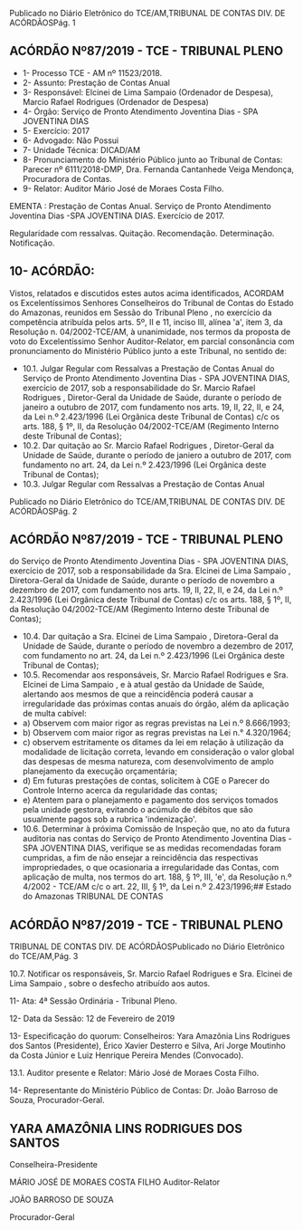 Publicado  no  Diário  Eletrônico do TCE/AM,TRIBUNAL DE CONTAS DIV. DE ACÓRDÃOSPág. 1

## ACÓRDÃO Nº87/2019 - TCE - TRIBUNAL PLENO

- 1- Processo TCE - AM nº 11523/2018.
- 2- Assunto: Prestação de Contas Anual
- 3- Responsável: Elcinei  de  Lima  Sampaio  (Ordenador  de  Despesa),  Marcio  Rafael Rodrigues (Ordenador de Despesa)
- 4- Órgão: Serviço de Pronto Atendimento Joventina Dias - SPA JOVENTINA DIAS
- 5- Exercício: 2017
- 6- Advogado: Não Possui
- 7- Unidade Técnica: DICAD/AM
- 8- Pronunciamento  do  Ministério  Público  junto  ao  Tribunal  de  Contas: Parecer  nº 6111/2018-DMP,  Dra. Fernanda Cantanhede  Veiga Mendonça,  Procuradora de Contas.
- 9- Relator: Auditor Mário José de Moraes Costa Filho.

EMENTA :  Prestação  de  Contas  Anual.  Serviço  de Pronto Atendimento Joventina Dias -SPA JOVENTINA DIAS. Exercício de 2017.

Regularidade com ressalvas. Quitação. Recomendação. Determinação. Notificação.

## 10-  ACÓRDÃO:

Vistos, relatados e discutidos estes autos acima identificados, ACORDAM os Excelentíssimos Senhores Conselheiros do Tribunal de Contas do Estado do Amazonas, reunidos em Sessão do Tribunal Pleno , no exercício da competência atribuída pelos arts. 5º, II e 11, inciso III, alínea 'a', item 3, da Resolução n. 04/2002-TCE/AM, à unanimidade, nos  termos  da  proposta  de  voto  do  Excelentíssimo  Senhor  Auditor-Relator,  em  parcial consonância com pronunciamento do Ministério Público junto a este Tribunal, no sentido de:

- 10.1. Julgar Regular com  Ressalvas a Prestação de Contas Anual do Serviço de Pronto Atendimento Joventina Dias - SPA JOVENTINA DIAS, exercício de 2017, sob a responsabilidade do Sr. Marcio Rafael Rodrigues ,  Diretor-Geral da Unidade de Saúde, durante o período de janeiro a outubro de 2017, com fundamento nos arts. 19, II, 22, II, e 24, da Lei n.º  2.423/1996 (Lei  Orgânica deste Tribunal de Contas) c/c os arts.  188,  §  1º,  II,  da  Resolução  04/2002-TCE/AM (Regimento Interno deste Tribunal de Contas);
- 10.2. Dar  quitação ao Sr.  Marcio  Rafael  Rodrigues , Diretor-Geral  da Unidade  de  Saúde,  durante  o  período  de  janiero  a  outubro  de  2017, com fundamento no art. 24, da Lei n.º 2.423/1996 (Lei Orgânica deste Tribunal de Contas);
- 10.3. Julgar Regular com  Ressalvas a Prestação de Contas Anual

Publicado  no  Diário  Eletrônico do TCE/AM,TRIBUNAL DE CONTAS DIV. DE ACÓRDÃOSPág. 2

## ACÓRDÃO Nº87/2019 - TCE - TRIBUNAL PLENO

do Serviço de Pronto Atendimento Joventina Dias - SPA JOVENTINA DIAS,  exercício  de  2017,  sob  a  responsabilidade  da Sra.  Elcinei  de Lima  Sampaio , Diretora-Geral da  Unidade  de  Saúde,  durante  o período de novembro a dezembro de 2017, com fundamento nos arts. 19, II, 22, II, e 24, da Lei n.º 2.423/1996 (Lei Orgânica deste Tribunal de Contas)  c/c  os  arts.  188,  §  1º,  II,  da  Resolução  04/2002-TCE/AM (Regimento Interno deste Tribunal de Contas);

- 10.4. Dar  quitação a Sra.  Elcinei  de  Lima  Sampaio , Diretora-Geral  da Unidade  de  Saúde,  durante  o  período  de  novembro  a  dezembro  de 2017, com fundamento no art. 24, da Lei n.º 2.423/1996 (Lei Orgânica deste Tribunal de Contas);
- 10.5. Recomendar aos  responsáveis, Sr.  Marcio  Rafael  Rodrigues e Sra. Elcinei  de  Lima  Sampaio , e  à atual  gestão  da  Unidade  de  Saúde, alertando aos mesmos de que a reincidência poderá causar a irregularidade das próximas contas anuais do órgão, além da aplicação de multa cabível:
- a) Observem com maior rigor as regras previstas na Lei n.º 8.666/1993;
- b) Observem com maior rigor as regras previstas na Lei n.° 4.320/1964;
- c)  observem  estritamente  os  ditames  da  lei  em  relação  à utilização  da modalidade de licitação correta, levando em consideração o valor global das  despesas  de  mesma  natureza,  com  desenvolvimento  de  amplo planejamento da execução orçamentária;
- d)  Em  futuras  prestações  de  contas,  solicitem  à  CGE  o  Parecer  do Controle Interno acerca da regularidade das contas;
- e) Atentem para o planejamento e pagamento dos serviços tomados pela unidade  gestora,  evitando  o  acúmulo  de  débitos  que  são  usualmente pagos sob a rubrica 'indenização'.
- 10.6. Determinar à  próxima  Comissão  de  Inspeção  que,  no  ato  da  futura auditoria nas contas do Serviço de Pronto Atendimento Joventina Dias -  SPA  JOVENTINA  DIAS,  verifique  se  as  medidas  recomendadas foram cumpridas, a fim de não ensejar a reincidência das respectivas impropriedades,  o  que  ocasionaria  a  irregularidade  das  Contas,  com aplicação de multa, nos termos do art. 188, § 1º, III, 'e', da Resolução n.º 4/2002 - TCE/AM c/c o art. 22, III, § 1º, da Lei n.º 2.423/1996;## Estado do Amazonas TRIBUNAL DE CONTAS

## ACÓRDÃO Nº87/2019 - TCE - TRIBUNAL PLENO

TRIBUNAL DE CONTAS DIV. DE ACÓRDÃOSPublicado  no  Diário  Eletrônico do TCE/AM,Pág. 3

10.7. Notificar os responsáveis, Sr. Marcio Rafael Rodrigues e Sra. Elcinei de Lima Sampaio , sobre o desfecho atribuído aos autos.

11-  Ata: 4ª Sessão Ordinária - Tribunal Pleno.

12-  Data da Sessão: 12 de Fevereiro de 2019

13-  Especificação  do  quorum: Conselheiros: Yara  Amazônia  Lins  Rodrigues  dos Santos (Presidente), Érico Xavier Desterro e Silva, Ari Jorge Moutinho da Costa Júnior e Luiz Henrique Pereira Mendes (Convocado).

13.1. Auditor presente e Relator: Mário José de Moraes Costa Filho.

14-  Representante  do  Ministério  Público  de  Contas: Dr. João  Barroso  de  Souza, Procurador-Geral.

## YARA AMAZÔNIA LINS RODRIGUES DOS SANTOS

Conselheira-Presidente

MÁRIO JOSÉ DE MORAES COSTA FILHO Auditor-Relator

JOÃO BARROSO DE SOUZA

Procurador-Geral